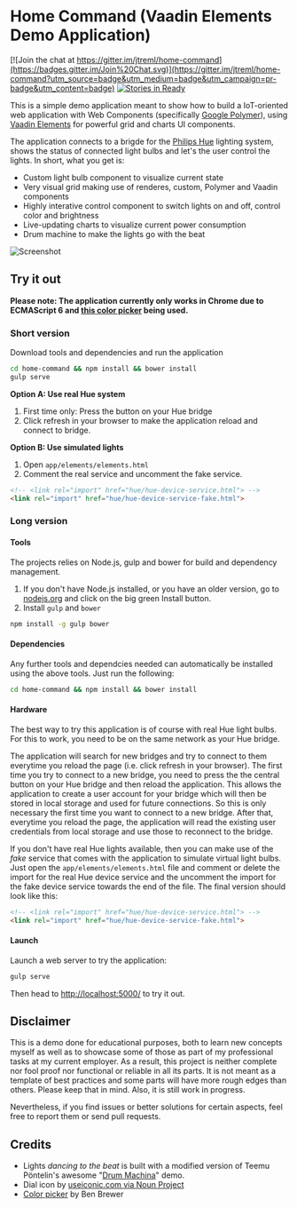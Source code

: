 # Home Command (Vaadin Elements Demo Application)

[![Join the chat at https://gitter.im/jtreml/home-command](https://badges.gitter.im/Join%20Chat.svg)](https://gitter.im/jtreml/home-command?utm_source=badge&utm_medium=badge&utm_campaign=pr-badge&utm_content=badge) [![Stories in Ready](https://badge.waffle.io/jtreml/home-command.svg?label=ready&title=Ready)](http://waffle.io/jtreml/home-command)

This is a simple demo application meant to show how to build a IoT-oriented web application with Web Components (specifically [Google Polymer](https://www.polymer-project.org/1.0/)), using [Vaadin Elements](https://vaadin.com/elements) for powerful grid and charts UI components.

The application connects to a brigde for the [Philips Hue](http://www.meethue.com/) lighting system, shows the status of connected light bulbs and let's the user control the lights. In short, what you get is:

- Custom light bulb component to visualize current state
- Very visual grid making use of renderes, custom, Polymer and Vaadin components
- Highly interative control component to switch lights on and off, control color and brightness
- Live-updating charts to visualize current power consumption
- Drum machine to make the lights go with the beat

![Screenshot](screenshot.png)

## Try it out

**Please note: The application currently only works in Chrome due to ECMAScript 6 and [this color picker](https://github.com/bbrewer97202/color-picker-element/) being used.**

### Short version

Download tools and dependencies and run the application

```sh
cd home-command && npm install && bower install
gulp serve
```

**Option A: Use real Hue system**

1. First time only: Press the button on your Hue bridge
2. Click refresh in your browser to make the application reload and connect to bridge.

**Option B: Use simulated lights**

1. Open `app/elements/elements.html`
2. Comment the real service and uncomment the fake service.

```html
<!-- <link rel="import" href="hue/hue-device-service.html"> -->
<link rel="import" href="hue/hue-device-service-fake.html">
```


### Long version

#### Tools

The projects relies on Node.js, gulp and bower for build and dependency management.

1. If you don't have Node.js installed, or you have an older version, go to [nodejs.org](https://nodejs.org) and click on the big green Install button.
2. Install `gulp` and `bower`

```sh
npm install -g gulp bower
```

#### Dependencies

Any further tools and dependcies needed can automatically be installed using the above tools. Just run the following:

```sh
cd home-command && npm install && bower install
```

#### Hardware

The best way to try this application is of course with real Hue light bulbs. For this to work, you need to be on the same network as your Hue bridge.

The application will search for new bridges and try to connect to them everytime you reload the page (i.e. click refresh in your browser). The first time you try to connect to a new bridge, you need to press the the central button on your Hue bridge and then reload the application. This allows the application to create a user account for your bridge which will then be stored in local storage and used for future connections. So this is only necessary the first time you want to connect to a new bridge. After that, everytime you reload the page, the application will read the existing user credentials from local storage and use those to reconnect to the bridge.

If you don't have real Hue lights available, then you can make use of the _fake_ service that comes with the application to simulate virtual light bulbs. Just open the `app/elements/elements.html` file and comment or delete the import for the real Hue device service and the uncomment the import for the fake device service towards the end of the file. The final version should look like this:

```html
<!-- <link rel="import" href="hue/hue-device-service.html"> -->
<link rel="import" href="hue/hue-device-service-fake.html">
```

#### Launch

Launch a web server to try the application:

```sh
gulp serve
```

Then head to [http://localhost:5000/](http://localhost:5000/) to try it out.


## Disclaimer

This is a demo done for educational purposes, both to learn new concepts myself as well as to showcase some of those as part of my professional tasks at my current employer. As a result, this project is neither complete nor fool proof nor functional or reliable in all its parts. It is not meant as a template of best practices and some parts will have more rough edges than others. Please keep that in mind. Also, it is still work in progress.

Nevertheless, if you find issues or better solutions for certain aspects, feel free to report them or send pull requests.


## Credits

- Lights _dancing to the beat_ is built with a modified version of Teemu Pöntelin's awesome "[Drum Machina](https://github.com/tehapo/web-audio-sample-demo)" demo.
- Dial icon by [useiconic.com via Noun Project](https://thenounproject.com/icon/208576/)
- [Color picker](https://github.com/bbrewer97202/color-picker-element/) by Ben Brewer

